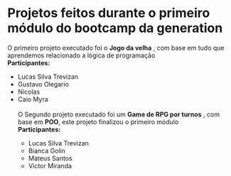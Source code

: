 # Projetos feitos durante o primeiro módulo do bootcamp da generation <br/>

<p> O primeiro projeto executado foi o <b>Jogo da velha</b> , com  base em tudo que aprendemos relacionado a lógica de programação<br>
<b>Participantes:</b><br>
<ul>
<li>Lucas Silva Trevizan</li>
<li>Gustavo Olegario</li>
<li>Nicolas</li>
<li>Caio Myra</li>
<br>
O Segundo projeto executado foi um <b>Game de RPG por turnos</b> , com  base em <b>POO</b>, este projeto finalizou o primeiro módulo<br>
<b>Participantes:</b><br>
<ul>
<li>Lucas Silva Trevizan</li>
<li>Bianca Golin</li>
<li>Mateus Santos</li>
<li>Victor Miranda</li>
